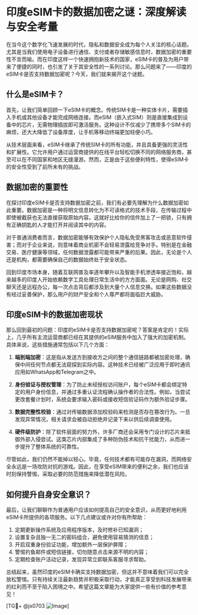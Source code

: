 # 印度eSIM卡的数据加密之谜：深度解读与安全考量

在当今这个数字化飞速发展的时代，隐私和数据安全成为每个人关注的核心话题。尤其是当我们使用电子设备进行通信、支付或者存储敏感信息时，数据加密的重要性不言而喻。而在印度这样一个快速拥抱新技术的国家，eSIM卡的普及为用户带来了便捷的同时，也引发了关于其安全性的一系列讨论。那么问题来了——印度的eSIM卡是否支持数据加密呢？今天，我们就来揭开这个谜题。

## 什么是eSIM卡？

首先，让我们简单回顾一下eSIM卡的概念。传统SIM卡是一种实体卡片，需要插入手机或其他设备才能完成网络连接。而eSIM（嵌入式SIM）则是直接集成到设备中的芯片，无需物理插拔即可激活服务。这种设计不仅减少了携带多个SIM卡的麻烦，还大大降低了设备厚度，让手机等移动终端更加轻便小巧。

从技术层面来看，eSIM卡继承了传统SIM卡的所有功能，并且具备更强的灵活性和扩展性。它允许用户通过运营商提供的在线平台轻松切换不同的网络服务商，甚至可以在不同国家和地区无缝漫游。然而，正是由于这些便利特性，使得eSIM卡的安全性受到了前所未有的挑战。

## 数据加密的重要性

在探讨印度eSIM卡是否支持数据加密之前，我们有必要先理解为什么数据加密如此重要。数据加密是一种将明文信息转化为不可读格式的技术手段，在传输过程中即使被截获也无法直接获取原始内容。这就好比给你的信件加上了一把锁，只有拥有正确钥匙的人才能打开并阅读其中的内容。

对于普通消费者而言，数据加密能够有效保护个人隐私免受黑客攻击或恶意软件侵害；而对于企业来说，则意味着商业机密不会轻易泄露给竞争对手。特别是在金融交易、医疗健康等领域，任何数据泄露都可能带来严重的后果。因此，无论是个人还是机构，都需要确保自己的数据始终处于安全状态。

回到印度市场本身，随着互联网普及率逐年攀升以及智能手机渗透率接近饱和，越来越多的印度人开始依赖数字工具处理日常生活中的方方面面。无论是网购、社交聊天还是远程办公，每一次点击背后都涉及到大量个人信息交换。如果这些数据没有经过妥善保护，那么用户的财产安全和个人尊严都将面临巨大威胁。

## 印度eSIM卡的数据加密现状

那么回到最初的问题：印度的eSIM卡是否支持数据加密呢？答案是肯定的！实际上，几乎所有主流运营商都已经在其提供的eSIM服务中加入了强大的加密机制。具体来说，这些措施通常包括以下几个方面：

1. **端到端加密**：这是指从发送方到接收方之间的整个通信链路都被加密处理，确保中间任何节点都无法窥探到实际内容。这种技术已经被广泛应用于即时通讯应用如WhatsApp和Telegram之中。

2. **身份验证与授权管理**：为了防止未经授权访问账户，每个eSIM卡都会绑定特定的用户身份信息，并通过多重认证流程确认操作者的合法性。例如，当尝试更改套餐计划时，系统会要求输入密码或接收短信验证码作为额外验证步骤。

3. **数据完整性校验**：通过对传输数据添加校验码来检测是否存在篡改行为。一旦发现异常情况，相关请求会被自动拒绝并记录下来以供后续调查使用。

4. **硬件级防护**：除了软件层面的努力外，许多厂商还会采用专门设计的芯片来抵御外部入侵尝试。这类芯片内部集成了多种防伪技术和抗干扰能力，从而进一步提升了整体系统的可靠性。

尽管如此，我们仍然不能掉以轻心。毕竟，任何技术都有可能存在漏洞，而网络安全永远是一场攻防对抗的游戏。因此，在享受eSIM带来的便利之余，我们也应该时刻保持警惕，采取必要的防范措施来降低潜在风险。

## 如何提升自身安全意识？

最后，让我们聊聊作为普通用户应该如何提高自己的安全意识，从而更好地利用eSIM卡所提供的各项服务。以下几点建议或许对你有所帮助：

1. 定期更新操作系统及应用程序版本，及时修补已知漏洞；
2. 设置复杂且独一无二的密码组合，避免使用容易猜测的信息；
3. 开启双重身份验证功能，增加额外一层保护屏障；
4. 警惕钓鱼邮件或短信链接，切勿随意点击来源不明的内容；
5. 定期检查账户活动记录，发现异常立即联系客服寻求帮助。

总结起来，虽然印度的eSIM卡确实支持数据加密，但这并不意味着我们可以完全放松警惕。只有持续关注最新趋势并积极采取行动，才能真正享受到科技发展带来的红利而不至于陷入困境之中。希望这篇文章能为大家提供一些有价值的参考意见！

[TG💪+ @jx0703 ![Image](https://github.com/user-attachments/assets/dbca1d08-cadb-493c-b0ec-ad6f7a83f270)]